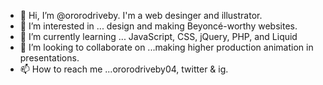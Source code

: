 - 👋 Hi, I’m @ororodriveby. I'm a web desinger and illustrator.
- 👀 I’m interested in ... design and making Beyoncé-worthy websites.
- 🌱 I’m currently learning ... JavaScript, CSS, jQuery, PHP, and Liquid
- 💞️ I’m looking to collaborate on ...making higher production animation in presentations.
- 📫 How to reach me ...ororodriveby04, twitter & ig.

<!---
ororodriveby/ororodriveby is a ✨ special ✨ repository because its `README.md` (this file) appears on your GitHub profile.
You can click the Preview link to take a look at your changes.
--->
